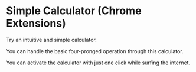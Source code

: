 # Simple Calculator (Chrome Extensions)

Try an intuitive and simple calculator.

You can handle the basic four-pronged operation through this calculator.

You can activate the calculator with just one click while surfing the internet.

